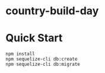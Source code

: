 # country-build-day

# Quick Start 
```
npm install
npm sequelize-cli db:create
npm sequelize-cli db:migrate
```